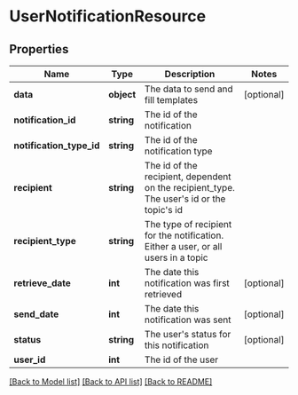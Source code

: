# UserNotificationResource

## Properties
Name | Type | Description | Notes
------------ | ------------- | ------------- | -------------
**data** | **object** | The data to send and fill templates | [optional] 
**notification_id** | **string** | The id of the notification | 
**notification_type_id** | **string** | The id of the notification type | 
**recipient** | **string** | The id of the recipient, dependent on the recipient_type. The user&#39;s id or the topic&#39;s id | 
**recipient_type** | **string** | The type of recipient for the notification. Either a user, or all users in a topic | 
**retrieve_date** | **int** | The date this notification was first retrieved | [optional] 
**send_date** | **int** | The date this notification was sent | [optional] 
**status** | **string** | The user&#39;s status for this notification | [optional] 
**user_id** | **int** | The id of the user | 

[[Back to Model list]](../README.md#documentation-for-models) [[Back to API list]](../README.md#documentation-for-api-endpoints) [[Back to README]](../README.md)


